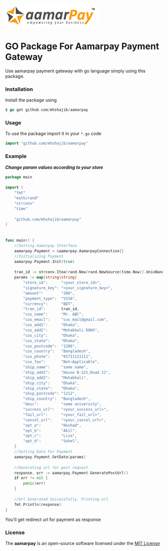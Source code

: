 ![aamarpay](aamarpay.png)

# GO Package For Aamarpay Payment Gateway

Use aamarpay payment gateway with go language simply using this package.  

### Installation

Install the package using
```go
$ go get github.com/mhshajib/aamarpay
```

### Usage

To use the package import it in your `*.go` code
```go
import "github.com/mhshajib/aamarpay"
```

### Example

***Change param values according to your store***

```go
package main

import (
	"fmt"
	"math/rand"
	"strconv"
	"time"

	"github.com/mhshajib/aamarpay"
)


func main() {
	//Setting Aamarpay Interface
	aamarpay.Payment = &aamarpay.AamarpayConnection{}
	//Initializing Payment
	aamarpay.Payment.Init(true)

	tran_id := strconv.Itoa(rand.New(rand.NewSource(time.Now().UnixNano())).Int())
	params := map[string]string{
		"store_id": 	 "<your_store_id>",
		"signature_key": "<your_signature_key>",
		"amount":        "200",
		"payment_type":  "VISA",
		"currency":      "BDT",
		"tran_id":       tran_id,
		"cus_name":      "Mr. ABC",
		"cus_email":     "cus_mail@gmail.com",
		"cus_add1":      "Dhaka",
		"cus_add2":      "Mohakhali DOHS",
		"cus_city":      "Dhaka",
		"cus_state":     "Dhaka",
		"cus_postcode":  "1206",
		"cus_country":   "Bangladesh",
		"cus_phone":     "01711111111",
		"cus_fax":       "Not¬Applicable",
		"ship_name":     "some name",
		"ship_add1":     "House B-121,Road 21",
		"ship_add2":     "Mohakhali",
		"ship_city":     "Dhaka",
		"ship_state":    "Dhaka",
		"ship_postcode": "1212",
		"ship_country":  "Bangladesh",
		"desc":          "some university",
		"success_url":   "<your_success_url>",
		"fail_url":      "<your_fail_url>",
		"cancel_url":    "<your_cancel_url>",
		"opt_a":         "Reshad",
		"opt_b": 		 "Akil",
		"opt_c":		 "Liza",
		"opt_d": 		 "Sohel",
	}
	//Setting Data For Payment
	aamarpay.Payment.SetData(params)

	//Generating url for post request
	response, err := aamarpay.Payment.GeneratePostUrl()
	if err != nil {
		panic(err)
	}

	//Url Generated Successfully. Printing url.
	fmt.Println(response)
}
```

You'll get redirect url for payment as response


### **License**
The **aamarpay** is an open-source software licensed under the [MIT License](LICENSE)